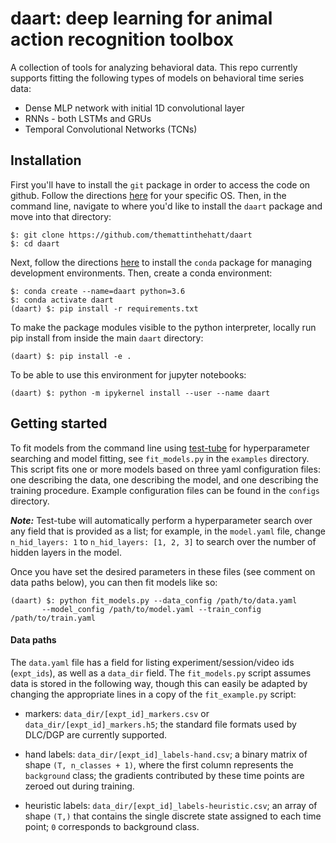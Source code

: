 # daart: deep learning for animal action recognition toolbox
A collection of tools for analyzing behavioral data. This repo currently supports fitting the 
following types of models on behavioral time series data:
* Dense MLP network with initial 1D convolutional layer
* RNNs - both LSTMs and GRUs
* Temporal Convolutional Networks (TCNs)


## Installation

First you'll have to install the `git` package in order to access the code on github. Follow the 
directions [here](https://git-scm.com/book/en/v2/Getting-Started-Installing-Git) 
for your specific OS.
Then, in the command line, navigate to where you'd like to install the `daart` package and move 
into that directory:
```
$: git clone https://github.com/themattinthehatt/daart
$: cd daart
```

Next, follow the directions 
[here](https://docs.conda.io/projects/conda/en/latest/user-guide/install/) 
to install the `conda` package for managing development environments.
Then, create a conda environment:

```
$: conda create --name=daart python=3.6
$: conda activate daart
(daart) $: pip install -r requirements.txt 
```

To make the package modules visible to the python interpreter, locally run pip 
install from inside the main `daart` directory:

```
(daart) $: pip install -e .
```

To be able to use this environment for jupyter notebooks:

```
(daart) $: python -m ipykernel install --user --name daart
```

## Getting started

To fit models from the command line using [test-tube](https://williamfalcon.github.io/test-tube/) 
for hyperparameter searching and model fitting, see `fit_models.py` in the `examples` directory.
This script fits one or more models based on three yaml configuration files: one describing the 
data, one describing the model, and one describing the training procedure. Example configuration
files can be found in the `configs` directory.

**_Note:_** Test-tube will automatically perform a hyperparameter search over any field that is 
provided as a list; for example, in the `model.yaml` file, change `n_hid_layers: 1` to 
`n_hid_layers: [1, 2, 3]` to search over the number of hidden layers in the model.
 
Once you have set the desired parameters in these files (see comment on data paths below), you can 
then fit models like so:

```
(daart) $: python fit_models.py --data_config /path/to/data.yaml 
       --model_config /path/to/model.yaml --train_config /path/to/train.yaml
```

#### Data paths

The `data.yaml` file has a field for listing experiment/session/video ids (`expt_ids`), as well as 
a `data_dir` field. The `fit_models.py` script assumes data is stored in the following way, though 
this can easily be adapted by changing the appropriate lines in a copy of the `fit_example.py` 
script:

* markers: `data_dir/[expt_id]_markers.csv` or `data_dir/[expt_id]_markers.h5`; the standard file 
formats used by DLC/DGP are currently supported.
 
* hand labels: `data_dir/[expt_id]_labels-hand.csv`; a binary matrix of shape `(T, n_classes + 1)`,
where the first column represents the `background` class; the gradients contributed by these time 
points are zeroed out during training.

* heuristic labels: `data_dir/[expt_id]_labels-heuristic.csv`; an array of shape `(T,)` that 
contains the single discrete state assigned to each time point; `0` corresponds to background 
class.
